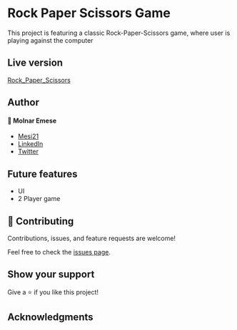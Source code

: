 # Rock Paper Scissors Game

This project is featuring a classic Rock-Paper-Scissors game, where user is playing against the computer

## Live version

[Rock_Paper_Scissors]()

## Author

#### :bust_in_silhouette: Molnar Emese

- [Mesi21](https://github.com/BuksiMesi)
- [LinkedIn](https://www.linkedin.com/in/emesemesimolnar/)
- [Twitter](https://twitter.com/buksimesi21)

## Future features

- UI
- 2 Player game

## 🤝 Contributing

Contributions, issues, and feature requests are welcome!

Feel free to check the [issues page](../../issues/).

## Show your support

Give a ⭐️ if you like this project!

## Acknowledgments
